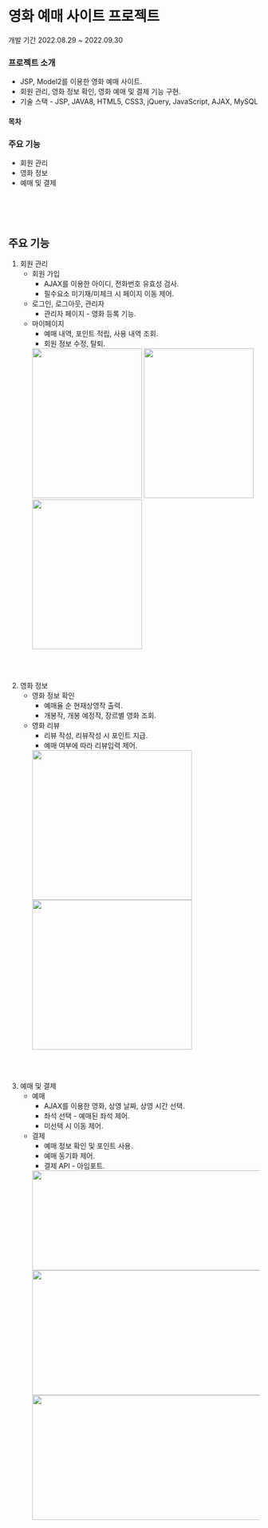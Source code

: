 # 영화 예매 사이트 프로젝트

개발 기간 2022.08.29 ~ 2022.09.30

### 프로젝트 소개
* JSP, Model2를 이용한 영화 예매 사이트.
* 회원 관리, 영화 정보 확인, 영화 예매 및 결제 기능 구현.
* 기술 스택 - JSP, JAVA8, HTML5, CSS3, jQuery, JavaScript, AJAX, MySQL
  
    
#### 목차
 ### 주요 기능 
 * 회원 관리
 * 영화 정보
 * 예매 및 결제

<br>  
<br>  
<br>  

##  주요 기능
1. 회원 관리  
    * 회원 가입
        * AJAX를 이용한 아이디, 전화번호 유효성 검사.
        * 필수요소 미기재/미체크 시 페이지 이동 제어. 
    * 로그인, 로그아웃, 관리자
        * 관리자 페이지 - 영화 등록 기능.
    * 마이페이지
        * 예매 내역, 포인트 적립, 사용 내역 조회.
        * 회원 정보 수정, 탈퇴.
        <img src="https://user-images.githubusercontent.com/115868277/197092937-f3d9a938-1c41-45d6-b118-7916e4167330.png" width="220" height="300">
        <img src="https://user-images.githubusercontent.com/115868277/197092954-f1767f62-f876-4ec0-89b5-f8f0d71684b9.png" width="220" height="300">
        <img src="https://user-images.githubusercontent.com/115868277/197092945-cb9f49a7-d021-4178-9d11-93126a2d2563.png" width="220" height="300">
        

<br>
<br>

2. 영화 정보   
   * 영화 정보 확인
      * 예매율 순 현재상영작 출력.
      * 개봉작, 개봉 예정작, 장르별 영화 조회.
   * 영화 리뷰
      * 리뷰 작성, 리뷰작성 시 포인트 지급.
      * 예매 여부에 따라 리뷰입력 제어.
      <img src="https://user-images.githubusercontent.com/115868277/197093448-e3fc0301-a53e-4c36-a701-9ddaec7ff3e5.png" width="320" height="300">
      <img src="https://user-images.githubusercontent.com/115868277/197093451-31db0632-cf3c-4206-8c86-943319153136.png" width="320" height="300">
      

<br>
<br>

3. 예매 및 결제
    * 예매
        * AJAX를 이용한 영화, 상영 날짜, 상영 시간 선택.
        * 좌석 선택 - 예매된 좌석 제어.
        * 미선택 시 이동 제어.
    * 결제
        * 예매 정보 확인 및 포인트 사용.
        * 예매 동기화 제어.
        * 결제 API - 아임포트.
        <img src="https://user-images.githubusercontent.com/115868277/197094076-1ef06392-dc1c-4a92-ba49-9b132b7fc3e1.png" width="800" height="200">  
        <img src="https://user-images.githubusercontent.com/115868277/197094069-8827c6ca-7185-48f0-92e2-394304e69bfa.png" width="800" height="250">     
        <img src="https://user-images.githubusercontent.com/115868277/197094082-0ee3bb38-abd4-4237-8d10-be01f1d62266.png" width="800" height="250">   
    
   
